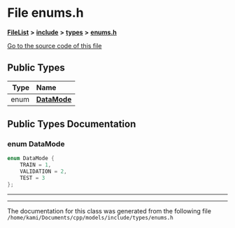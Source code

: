 

# File enums.h



[**FileList**](files.md) **>** [**include**](dir_d44c64559bbebec7f509842c48db8b23.md) **>** [**types**](dir_0ad255a918b7fba820a1ddafed6fa637.md) **>** [**enums.h**](enums_8h.md)

[Go to the source code of this file](enums_8h_source.md)




















## Public Types

| Type | Name |
| ---: | :--- |
| enum  | [**DataMode**](#enum-datamode)  <br> |
















































## Public Types Documentation




### enum DataMode 

```C++
enum DataMode {
    TRAIN = 1,
    VALIDATION = 2,
    TEST = 3
};
```




<hr>

------------------------------
The documentation for this class was generated from the following file `/home/kami/Documents/cpp/models/include/types/enums.h`

